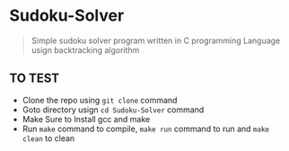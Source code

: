 # Sudoku-Solver

>Simple sudoku solver program written in C programming Language usign backtracking algorithm


## TO TEST
- Clone the repo using `git clone` command
- Goto directory usign `cd Sudoku-Solver` command
- Make Sure to Install gcc and make
- Run `make` command to compile, `make run` command to run and `make clean` to clean 